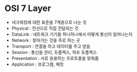 # OSI 7 Layer
- 네크워킹에 대한 표준을 7계층으로 나눈 것
- Physical : 전선으로 직접 전달되는 것
- DataLink : 네트워크 기기들 하나하나에서 어떻게 통신이 일어나는지
- Network : 찾아가는 것을 주로 하는 곳
- Transport : 연결을 하고 데이터를 주고 받음
- Session : 통신을 관리, 듀플렉스, 하프 듀플렉스
- Presentation : 서로 응용하는 프로토콜을 맞춰줌
- Application : 프로그램, 패킷